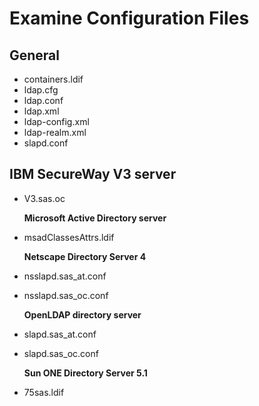 # Examine Configuration Files

## General

* containers.ldif 
* ldap.cfg 
* ldap.conf 
* ldap.xml 
* ldap-config.xml 
* ldap-realm.xml 
* slapd.conf 

## IBM SecureWay V3 server

* V3.sas.oc 

  **Microsoft Active Directory server**

* msadClassesAttrs.ldif 

  **Netscape Directory Server 4**

* nsslapd.sas\_at.conf 
* nsslapd.sas\_oc.conf 

  **OpenLDAP directory server**

* slapd.sas\_at.conf 
* slapd.sas\_oc.conf 

  **Sun ONE Directory Server 5.1**

* 75sas.ldif  

